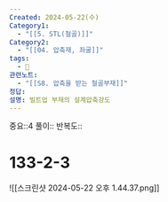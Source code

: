 ```yaml
---
Created: 2024-05-22(수)
Category1:
  - "[[5. STL(철골)]]"
Category2:
  - "[[04. 압축재, 좌굴]]"
tags:
  - 🧮
관련노트:
  - "[[S8. 압축을 받는 철골부재]]"
정답: 
설명: 빌트업 부재의 설계압축강도
---
```

중요::4
풀이::
반복도::
#  133-2-3

![[스크린샷 2024-05-22 오후 1.44.37.png]]